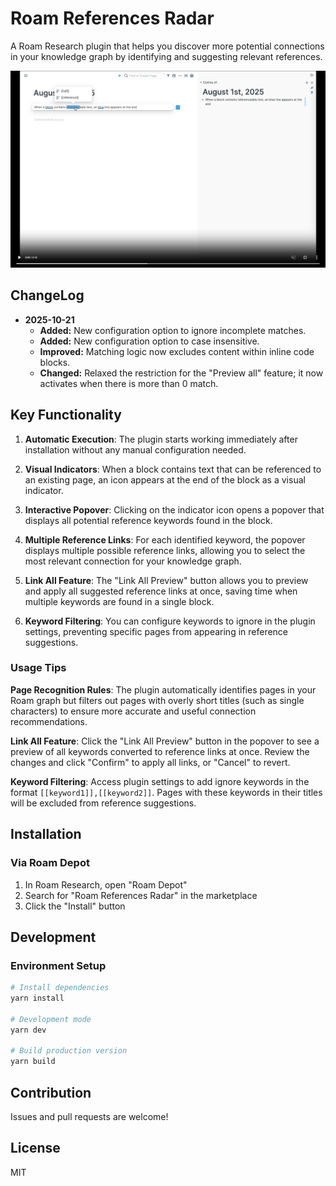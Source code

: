 # Roam References Radar

A Roam Research plugin that helps you discover more potential connections in your knowledge graph by identifying and suggesting relevant references.
 


[![](https://raw.githubusercontent.com/dive2Pro/roam-references-radar/refs/heads/main/assets/demo.png)](https://github.com/user-attachments/assets/5727d9dc-5603-4973-ba23-43f41bdb6d5d)

## ChangeLog

- **2025-10-21**
  - **Added:** New configuration option to ignore incomplete matches.
  - **Added:** New configuration option to case insensitive.
  - **Improved:** Matching logic now excludes content within inline code blocks.
  - **Changed:** Relaxed the restriction for the "Preview all" feature; it now activates when there is more than 0 match.

## Key Functionality

1. **Automatic Execution**: The plugin starts working immediately after installation without any manual configuration needed.

2. **Visual Indicators**: When a block contains text that can be referenced to an existing page, an icon appears at the end of the block as a visual indicator.

3. **Interactive Popover**: Clicking on the indicator icon opens a popover that displays all potential reference keywords found in the block.

4. **Multiple Reference Links**: For each identified keyword, the popover displays multiple possible reference links, allowing you to select the most relevant connection for your knowledge graph.

5. **Link All Feature**: The "Link All Preview" button allows you to preview and apply all suggested reference links at once, saving time when multiple keywords are found in a single block.

6. **Keyword Filtering**: You can configure keywords to ignore in the plugin settings, preventing specific pages from appearing in reference suggestions.


### Usage Tips

**Page Recognition Rules**: The plugin automatically identifies pages in your Roam graph but filters out pages with overly short titles (such as single characters) to ensure more accurate and useful connection recommendations.

**Link All Feature**: Click the "Link All Preview" button in the popover to see a preview of all keywords converted to reference links at once. Review the changes and click "Confirm" to apply all links, or "Cancel" to revert.

**Keyword Filtering**: Access plugin settings to add ignore keywords in the format `[[keyword1]],[[keyword2]]`. Pages with these keywords in their titles will be excluded from reference suggestions.


## Installation

### Via Roam Depot

1. In Roam Research, open "Roam Depot"
2. Search for "Roam References Radar" in the marketplace
3. Click the "Install" button


## Development

### Environment Setup

```bash
# Install dependencies
yarn install

# Development mode
yarn dev

# Build production version
yarn build
```


## Contribution

Issues and pull requests are welcome!

## License

MIT
